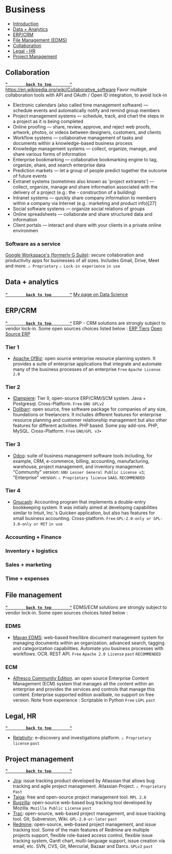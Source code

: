 # Business

- [Introduction](#introduction)
- [Data + Analytics](#data-analytics)
- [ERP/CRM](#erp-crm)
- [File Management (EDMS)](#file-management)
- [Collaboration](#collaboration)
- [Legal - HR](#legal-hr)
- [Project Management](#project-management)


## Collaboration ##
**[`^        back to top        ^`](#)**
https://en.wikipedia.org/wiki/Collaborative_software
Favor multiple collaboration tools with API and OAuth / Open ID integration, to avoid lock-in 

- Electronic calendars (also called time management software) — schedule events and automatically notify and remind group members
- Project management systems — schedule, track, and chart the steps in a project as it is being completed
- Online proofing — share, review, approve, and reject web proofs, artwork, photos, or videos between designers, customers, and clients
- Workflow systems — collaborative management of tasks and documents within a knowledge-based business process
- Knowledge management systems — collect, organize, manage, and share various forms of information
- Enterprise bookmarking — collaborative bookmarking engine to tag, organize, share, and search enterprise data
- Prediction markets — let a group of people predict together the outcome of future events
- Extranet systems (sometimes also known as 'project extranets') — collect, organize, manage and share information associated with the delivery of a project (e.g.: the - construction of a building)
- Intranet systems — quickly share company information to members within a company via Internet (e.g.: marketing and product info)[27]
- Social software systems — organize social relations of groups
- Online spreadsheets — collaborate and share structured data and information
- Client portals — interact and share with your clients in a private online environmen

### Software as a service ###
[Google Workspace's (formerly G Suite)](https://workspace.google.com/): secure collaboration and productivity apps for businesses of all sizes. Includes Gmail, Drive, Meet and more. `⚠ Proprietary` `⚠ Lock-in experience` `in use` 

## Data + analytics ## 
**[`^        back to top        ^`](#)**
[My page on Data Science](../data-science.md)

## ERP/CRM ##
**[`^        back to top        ^`](#)**
ERP - CRM solutions are strongly subject to vendor lock-in.
Some open sources choices listed below :
[ERP Tiers](https://erpmeaning.com/erp/erp-tiers-1-2-3/)
[Open Source ERP](https://dynamics.folio3.com/blog/open-source-enterprise-resource-planning-software/)
### Tier 1 ###
- [Apache OfBiz](https://ofbiz.apache.org/): open source enterprise resource planning system. It provides a suite of enterprise applications that integrate and automate many of the business processes of an enterprise `Free` `Apache License 2.0`
### Tier 2 ###
- [IDampiere](https://www.idempiere.org/): Tier II, open-source ERP/CRM/SCM system. Java + Postgresql. Cross-Platform. `Free` `GNU GPLv2`
- [Dolibarr](https://www.dolibarr.org/): open source, free software package for companies of any size, foundations or freelancers. It includes different features for enterprise resource planning and customer relationship management but also other features for different activities. PHP based. Some pay add-ons. PHP, MySQL. Cross-Platform. `Free` `GNU/GPL v3+`
### Tier 3 ###
- [Odoo](https://www.odoo.com/): suite of business management software tools including, for example, CRM, e-commerce, billing, accounting, manufacturing, warehouse, project management, and inventory management. "Community" version: `GNU Lesser General Public License v3`; "Enterprise" version: `⚠ Proprietary license` `SAAS`. `RECOMMENDED`
### Tier 4 ###
- [Gnucash](https://www.gnucash.org/): Accounting program that implements a double-entry bookkeeping system. It was initially aimed at developing capabilities similar to Intuit, Inc.'s Quicken application, but also has features for small business accounting. Cross-platform. `Free` `GPL-2.0-only or GPL-3.0-only or MIT` `in use`
### Accounting + Finance ###
### Inventory + logistics ### 
### Sales + marketing ### 
### Time + expenses ###

## File management ## 
**[`^        back to top        ^`](#)**
EDMS/ECM solutions are strongly subject to vendor lock-in.
Some open sources choices listed below :
### EDMS ###
- [Mayan EDMS](https://www.mayan-edms.com/): web-based free/libre document management system for managing documents within an organization. advanced search, tagging and categorization capabilities. Automate you business processes with workflows. OCR. REST API. `Free` `Apache 2.0 License` `past` `RECOMMENDED`
### ECM ###
- [Alfresco Community Edition](https://www.alfresco.com/ecm-software). an open source Enterprise Content Management (ECM) system that manages all the content within an enterprise and provides the services and controls that manage this content. Enterprise supported edition availbale, no support on free version. Note from experience : Scriptable in Python  `Free` `LGPL` `past` 

## Legal, HR ##
**[`^        back to top        ^`](#)**
- [Relativity](https://www.relativity.com/): e-discovery and investigations platform. `⚠ Proprietary license` `past`

## Project management ## 
**[`^        back to top        ^`](#)**
- [Jira](https://www.atlassian.com/software/jira):  issue tracking product developed by Atlassian that allows bug tracking and agile project management. Atlassian Project. `⚠ Proprietary` `Past`
- [Taiga](https://www.taiga.io/): free and open-source project management tool. `MPL 2.0`
- [Bugzilla](https://www.bugzilla.org/): open-source web-based bug tracking tool developed by Mozilla. `Mozilla Public License` `past`
- [Trac](https://trac.edgewall.org/): open-source, web-based project management, and issue tracking tool. Git, Subversion, Wiki. `GPL-2.0-or-later` `past`
- [Redmine](https://www.redmine.org/): open-source, web-based project management, and issue tracking tool. Some of the main features of Redmine are multiple projects support, flexible role-based access control, flexible issue tracking system, Gantt chart, multi-language support, issue creation via email, etc. SVN, CVS, Git, Mercurial, Bazaar and Darcs. `GPLv2` `past`

